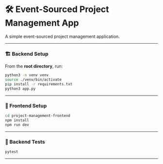 # 🛠️ Event-Sourced Project Management App

A simple event-sourced project management application.

---

### 🏗️ Backend Setup

From the **root directory**, run:

```sh
python3 -m venv venv
source ./venv/bin/activate
pip install -r requirements.txt
python3 app.py
```

---

### 🎨 Frontend Setup

```sh
cd project-management-frontend
npm install
npm run dev
```

---

### 🧪 Backend Tests

```sh
pytest
```

---
